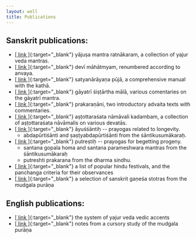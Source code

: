 ```yaml
---
layout: well
title: Publications
---
```


## Sanskrit publications:

* [[ link ]]({{site.filecabinet}}/publications/yajusha_2012_07_26.pdf){:target="_blank"}
  	yājuṣa mantra ratnākaram, a collection of yajur veda mantras.
* [[ link ]]({{site.filecabinet}}/publications/devi_mahatmyam_2012_07_26.pdf){:target="_blank"}
	devī māhātmyam, renumbered according to anvaya.
* [[ link ]]({{site.filecabinet}}/publications/satyanarayana_katha_08_09_27.pdf){:target="_blank"}
	satyanārāyaṇa pūjā, a comprehensive manual with the kathā.
* [[ link ]]({{site.filecabinet}}/publications/gayatri_2012_02_17.pdf){:target="_blank"}
	gāyatrī śiṣṭārtha mālā, various comentaries on the gāyatrī mantra. 
* [[ link ]]({{site.filecabinet}}/publications/prakaranani.pdf){:target="_blank"}
	prakaraṇāni, two introductory advaita texts with commentaries. 
* [[ link ]]({{site.filecabinet}}/publications/ashtottara_kadambam_2012_02_28.pdf){:target="_blank"}
	aṣṭottaraśata nāmāvali kadambam, a collection of aṣṭottaraśata nāvāmalis on various devatās.
* [[ link ]]({{site.filecabinet}}/publications/ayushanti_2012_02_26.pdf){:target="_blank"}
	āyuśśāntiḥ -- prayogas related to longevity. 
	* abdapūrtiśānti and ṣaṣṭyabdapūrtiśānti from the śāntikusumākaraḥ.
* [[ link ]]({{site.filecabinet}}/publications/putreshti_2013_08_08.pdf){:target="_blank"}
	putreṣtiḥ -- prayogas for begetting progeny. 
	* santana gopala homa and santana parameshwara mantras from the śāntikusumākaraḥ
	* putreshti prakarana from the dharma sindhu.
* [[ link ]]({{site.filecabinet}}/publications/Hindu_Festivas.pdf){:target="_blank"}
	a list of popular hindu festivals, and the panchanga criteria for their observances
* [[ link ]]({{site.filecabinet}}/publications/mudgala_ganesha_stotras_08_10_23.pdf){:target="_blank"}
	a selection of sanskrit gaṇeśa stotras from the mudgala purāṇa

## English publications:

* [[ link ]]({{site.filecabinet}}/publications/VedicAccents2.pdf){:target="_blank"}
	the system of yajur veda vedic accents
* [[ link ]]({{site.filecabinet}}/publications/mudgala_vidya_08_11_03.pdf){:target="_blank"}
	notes from a cursory study of the mudgala purāṇa
